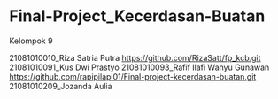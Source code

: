 # Final-Project_Kecerdasan-Buatan

Kelompok 9

21081010010_Riza Satria Putra https://github.com/RizaSatt/fp_kcb.git
21081010091_Kus Dwi Prastyo
21081010093_Rafif Ilafi Wahyu Gunawan https://github.com/rapipilapi01/Final-project-kecerdasan-buatan.git
21081010209_Jozanda Aulia 
